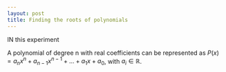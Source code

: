 ```yaml
---
layout: post
title: Finding the roots of polynomials
---
```


IN this experiment

A polynomial of degree n with real coefficients can be represented as 
$P(x) = a_n x^n + a_{n-1} x^{n-1} + \dots + a_1 x + a_0$, with $a_i \in \mathbb{R}$.
